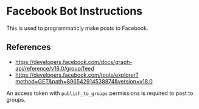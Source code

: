 # Facebook Bot Instructions

This is used to programmaticly make posts to Facebook.

## References

- https://developers.facebook.com/docs/graph-api/reference/v18.0/group/feed
- https://developers.facebook.com/tools/explorer?method=GET&path=896542914538874&version=v18.0

An access token with `publish_to_groups` permissions is required to post to
groups.
